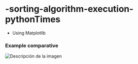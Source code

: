 # -sorting-algorithm-execution-pythonTimes
- Using Matplotlib

### Example comparative
![Descripción de la imagen](example_conparative.jpeg)
